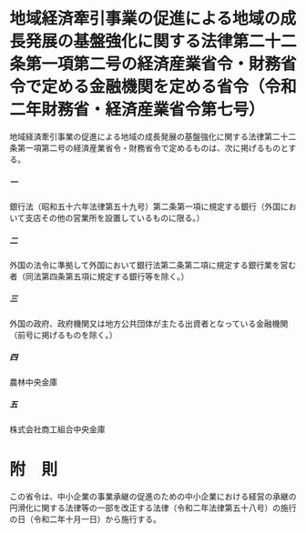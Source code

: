 # 地域経済牽引事業の促進による地域の成長発展の基盤強化に関する法律第二十二条第一項第二号の経済産業省令・財務省令で定める金融機関を定める省令（令和二年財務省・経済産業省令第七号）
地域経済牽引事業の促進による地域の成長発展の基盤強化に関する法律第二十二条第一項第二号の経済産業省令・財務省令で定めるものは、次に掲げるものとする。
##### 一
銀行法（昭和五十六年法律第五十九号）第二条第一項に規定する銀行（外国において支店その他の営業所を設置しているものに限る。）
##### 二
外国の法令に準拠して外国において銀行法第二条第二項に規定する銀行業を営む者（同法第四条第五項に規定する銀行等を除く。）
##### 三
外国の政府、政府機関又は地方公共団体が主たる出資者となっている金融機関（前号に掲げるものを除く。）
##### 四
農林中央金庫
##### 五
株式会社商工組合中央金庫
# 附　則
この省令は、中小企業の事業承継の促進のための中小企業における経営の承継の円滑化に関する法律等の一部を改正する法律（令和二年法律第五十八号）の施行の日（令和二年十月一日）から施行する。
